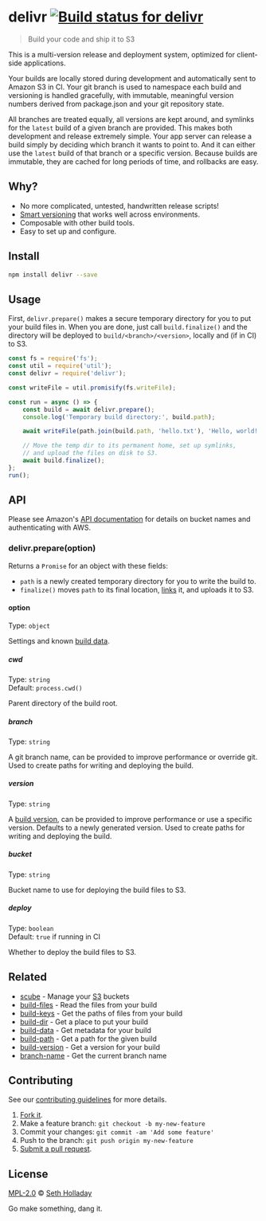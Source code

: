 # delivr [![Build status for delivr](https://img.shields.io/circleci/project/sholladay/delivr/master.svg "Build Status")](https://circleci.com/gh/sholladay/delivr "Builds")

> Build your code and ship it to S3

This is a multi-version release and deployment system, optimized for client-side applications.

Your builds are locally stored during development and automatically sent to Amazon S3 in CI. Your git branch is used to namespace each build and versioning is handled gracefully, with immutable, meaningful version numbers derived from package.json and your git repository state.

All branches are treated equally, all versions are kept around, and symlinks for the `latest` build of a given branch are provided. This makes both development and release extremely simple. Your app server can release a build simply by deciding which branch it wants to point to. And it can either use the `latest` build of that branch or a specific version. Because builds are immutable, they are cached for long periods of time, and rollbacks are easy.

## Why?

 - No more complicated, untested, handwritten release scripts!
 - [Smart versioning](https://github.com/sholladay/build-version) that works well across environments.
 - Composable with other build tools.
 - Easy to set up and configure.

## Install

```sh
npm install delivr --save
```

## Usage

First, `delivr.prepare()` makes a secure temporary directory for you to put your build files in. When you are done, just call `build.finalize()` and the directory will be deployed to `build/<branch>/<version>`, locally and (if in CI) to S3.

```js
const fs = require('fs');
const util = require('util');
const delivr = require('delivr');

const writeFile = util.promisify(fs.writeFile);

const run = async () => {
    const build = await delivr.prepare();
    console.log('Temporary build directory:', build.path);

    await writeFile(path.join(build.path, 'hello.txt'), 'Hello, world!');

    // Move the temp dir to its permanent home, set up symlinks,
    // and upload the files on disk to S3.
    await build.finalize();
};
run();
```

## API

Please see Amazon's [API documentation](http://docs.aws.amazon.com/AWSJavaScriptSDK/latest/AWS/S3.html) for details on bucket names and authenticating with AWS.

### delivr.prepare(option)

Returns a `Promise` for an object with these fields:

 - `path` is a newly created temporary directory for you to write the build to.
 - `finalize()` moves `path` to its final location, [links](https://github.com/sholladay/build-dir#builddirlinkoption) it, and uploads it to S3.

#### option

Type: `object`

Settings and known [build data](https://github.com/sholladay/build-data).

##### cwd

Type: `string`<br>
Default: `process.cwd()`

Parent directory of the build root.

##### branch

Type: `string`

A git branch name, can be provided to improve performance or override git. Used to create paths for writing and deploying the build.

##### version

Type: `string`

A [build version](https://github.com/sholladay/build-version), can be provided to improve performance or use a specific version. Defaults to a newly generated version. Used to create paths for writing and deploying the build.

##### bucket

Type: `string`

Bucket name to use for deploying the build files to S3.

##### deploy

Type: `boolean`<br>
Default: `true` if running in CI

Whether to deploy the build files to S3.

## Related

 - [scube](https://github.com/sholladay/scube) - Manage your [S3](https://aws.amazon.com/s3/) buckets
 - [build-files](https://github.com/sholladay/build-files) - Read the files from your build
 - [build-keys](https://github.com/sholladay/build-keys) - Get the paths of files from your build
 - [build-dir](https://github.com/sholladay/build-dir) - Get a place to put your build
 - [build-data](https://github.com/sholladay/build-data) - Get metadata for your build
 - [build-path](https://github.com/sholladay/build-path) - Get a path for the given build
 - [build-version](https://github.com/sholladay/build-version) - Get a version for your build
 - [branch-name](https://github.com/sholladay/branch-name) - Get the current branch name

## Contributing

See our [contributing guidelines](https://github.com/sholladay/delivr/blob/master/CONTRIBUTING.md "Guidelines for participating in this project") for more details.

1. [Fork it](https://github.com/sholladay/delivr/fork).
2. Make a feature branch: `git checkout -b my-new-feature`
3. Commit your changes: `git commit -am 'Add some feature'`
4. Push to the branch: `git push origin my-new-feature`
5. [Submit a pull request](https://github.com/sholladay/delivr/compare "Submit code to this project for review").

## License

[MPL-2.0](https://github.com/sholladay/delivr/blob/master/LICENSE "License for delivr") © [Seth Holladay](https://seth-holladay.com "Author of delivr")

Go make something, dang it.

